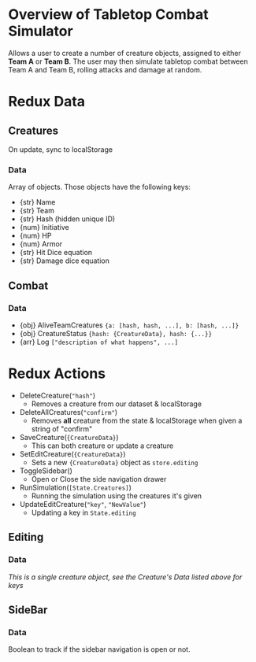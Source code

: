 # Overview of Tabletop Combat Simulator
Allows a user to create a number of creature objects, assigned to either **Team A** or **Team B**. The user may then simulate tabletop combat between Team A and Team B, rolling attacks and damage at random.

# Redux Data
## Creatures
On update, sync to localStorage

### Data
Array of objects. Those objects have the following keys:
* {str} Name
* {str} Team
* {str} Hash (hidden unique ID)
* {num} Initiative
* {num} HP
* {num} Armor
* {str} Hit Dice equation
* {str} Damage dice equation

## Combat
### Data
* {obj} AliveTeamCreatures `{a: [hash, hash, ...], b: [hash, ...]}`
* {obj} CreatureStatus `{hash: {CreatureData}, hash: {...}}`
* {arr} Log `["description of what happens", ...]`

# Redux Actions
* DeleteCreature(`"hash"`)
  * Removes a creature from our dataset & localStorage
* DeleteAllCreatures(`"confirm"`)
  * Removes **all** creature from the state & localStorage when given a string of "confirm"
* SaveCreature(`{CreatureData}`)
  * This can both creature or update a creature
* SetEditCreature(`{CreatureData}`)
  * Sets a new `{CreatureData}` object as `store.editing`
* ToggleSidebar()
  * Open or Close the side navigation drawer
* RunSimulation(`[State.Creatures]`)
  * Running the simulation using the creatures it's given
* UpdateEditCreature(`"key"`, `"NewValue"`)
  * Updating a key in `State.editing`

## Editing
### Data
_This is a single creature object, see the Creature's Data listed above for keys_

## SideBar
### Data
Boolean to track if the sidebar navigation is open or not.
